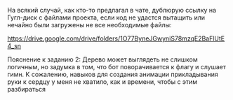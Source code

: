 На всякий случай, как кто-то предлагал в чате, дублюрую ссылку на Гугл-диск с файлами проекта, если код не удастся вытащить или нечайно были загружены не все необходимые файлы:

https://drive.google.com/drive/folders/1O77ByneJGwyniS78mzqE2BaFlUtE4_sn

Пояснение к заданию 2: Дерево может выглядеть не слишком логичным, но задумка в том, что бот поворачивается к флагу и слушает гимн. 
К сожалению, навыков для создания анимации прикладывания руки к сердцу у меня не хватило, как и времени, чтобы с этим разбираться
